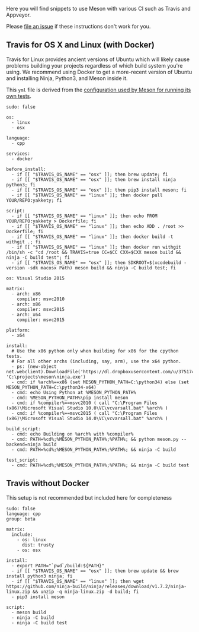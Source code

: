 Here you will find snippets to use Meson with various CI such as Travis and Appveyor.

Please [file an issue](https://github.com/mesonbuild/meson/issues/new) if these instructions don't work for you.

## Travis for OS X and Linux (with Docker)

Travis for Linux provides ancient versions of Ubuntu which will likely cause problems building your projects regardless of which build system you're using. We recommend using Docker to get a more-recent version of Ubuntu and installing Ninja, Python3, and Meson inside it.

This `yml` file is derived from the [configuration used by Meson for running its own tests](https://github.com/mesonbuild/meson/blob/master/.travis.yml).

```
sudo: false

os:
  - linux
  - osx

language:
  - cpp

services:
  - docker

before_install:
  - if [[ "$TRAVIS_OS_NAME" == "osx" ]]; then brew update; fi
  - if [[ "$TRAVIS_OS_NAME" == "osx" ]]; then brew install ninja python3; fi
  - if [[ "$TRAVIS_OS_NAME" == "osx" ]]; then pip3 install meson; fi
  - if [[ "$TRAVIS_OS_NAME" == "linux" ]]; then docker pull YOUR/REPO:yakkety; fi

script:
  - if [[ "$TRAVIS_OS_NAME" == "linux" ]]; then echo FROM YOUR/REPO:yakkety > Dockerfile; fi
  - if [[ "$TRAVIS_OS_NAME" == "linux" ]]; then echo ADD . /root >> Dockerfile; fi
  - if [[ "$TRAVIS_OS_NAME" == "linux" ]]; then docker build -t withgit .; fi
  - if [[ "$TRAVIS_OS_NAME" == "linux" ]]; then docker run withgit /bin/sh -c "cd /root && TRAVIS=true CC=$CC CXX=$CXX meson build && ninja -C build test"; fi
  - if [[ "$TRAVIS_OS_NAME" == "osx" ]]; then SDKROOT=$(xcodebuild -version -sdk macosx Path) meson build && ninja -C build test; fi
```

```
os: Visual Studio 2015

matrix:
  - arch: x86
    compiler: msvc2010
  - arch: x86
    compiler: msvc2015
  - arch: x64
    compiler: msvc2015

platform:
  - x64

install:
  # Use the x86 python only when building for x86 for the cpython tests.
  # For all other archs (including, say, arm), use the x64 python.
  - ps: (new-object net.webclient).DownloadFile('https://dl.dropboxusercontent.com/u/37517477/ninja.exe', 'C:\projects\meson\ninja.exe')
  - cmd: if %arch%==x86 (set MESON_PYTHON_PATH=C:\python34) else (set MESON_PYTHON_PATH=C:\python34-x64)
  - cmd: echo Using Python at %MESON_PYTHON_PATH%
  - cmd: %MESON_PYTHON_PATH%\pip install meson
  - cmd: if %compiler%==msvc2010 ( call "C:\Program Files (x86)\Microsoft Visual Studio 10.0\VC\vcvarsall.bat" %arch% )
  - cmd: if %compiler%==msvc2015 ( call "C:\Program Files (x86)\Microsoft Visual Studio 14.0\VC\vcvarsall.bat" %arch% )

build_script:
  - cmd: echo Building on %arch% with %compiler%
  - cmd: PATH=%cd%;%MESON_PYTHON_PATH%;%PATH%; && python meson.py --backend=ninja build
  - cmd: PATH=%cd%;%MESON_PYTHON_PATH%;%PATH%; && ninja -C build

test_script:
  - cmd: PATH=%cd%;%MESON_PYTHON_PATH%;%PATH%; && ninja -C build test
```

## Travis without Docker

This setup is not recommended but included here for completeness

```
sudo: false
language: cpp
group: beta

matrix:
  include:
    - os: linux
      dist: trusty
    - os: osx

install:
  - export PATH="`pwd`/build:${PATH}"
  - if [[ "$TRAVIS_OS_NAME" == "osx" ]]; then brew update && brew install python3 ninja; fi
  - if [[ "$TRAVIS_OS_NAME" == "linux" ]]; then wget https://github.com/ninja-build/ninja/releases/download/v1.7.2/ninja-linux.zip && unzip -q ninja-linux.zip -d build; fi
  - pip3 install meson

script:
  - meson build
  - ninja -C build
  - ninja -C build test
```